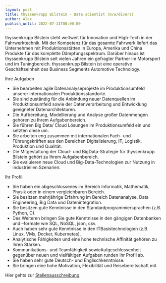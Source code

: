```yaml
---
layout: post
title: thyssenkrupp Bilstein - Data scientist (m/w/divers)
author: Alex
publish_until: 2022-07-31T00:00:00
---
```


thyssenkrupp Bilstein steht weltweit für Innovation und High-Tech in der Fahrwerktechnik. Mit der Kompetenz für das gesamte Fahrwerk liefert das Unternehmen mit Produktionsstätten in Europa, Amerika und China Produkte für das komplette Dämpfungsspektrum. Darüber hinaus ist thyssenkrupp Bilstein seit vielen Jahren ein gefragter Partner im Motorsport und im Tuningbereich. thyssenkrupp Bilstein ist eine operative Geschäftseinheit des Business Segments Automotive Technology.


Ihre Aufgaben

  *  Sie bearbeiten agile Datenanalyseprojekte im Produktionsumfeld unserer internationalen Produktionsstandorte.
  *  Sie sind zuständig für die Anbindung neuer Datenquellen im Produktionsumfeld sowie der Datenverarbeitung und Entwicklung geeigneter Datenarchitekturen.
  *  Die Aufbereitung, Modellierung und Analyse großer Datenmengen gehören zu Ihrem Aufgabenbereich.
  *  Sie führen Big Data/ Cloud Lösungen im Produktionsumfeld ein und setzten diese um.
  *  Sie arbeiten eng zusammen mit internationalen Fach- und Führungskräften aus den Bereichen Digitalisierung, IT, Logistik, Produktion und Qualität.
  * Die Mitgestaltung der Cloud- und BigData-Strategie für thyssenkrupp Bilstein gehört zu Ihrem Aufgabenbereich.
  * Sie evaluieren neue Cloud und Big-Data-Technologien zur Nutzung in industriellen Szenarien.


Ihr Profil

   * Sie haben ein abgeschlossenes im Bereich Informatik, Mathematik, Physik oder in einem vergleichbaren Bereich.
   * Sie besitzen mehrjährige Erfahrung im Bereich Datenanalyse, Data Engineering, Big Data und Datenintegration.
   * Sie besitzen gute Kenntnisse in den Standardprogrammiersprachen (z.B. Python, C).
   * Des Weiteren bringen Sie gute Kenntnisse in den gängigen Datenbanken und –formate wie SQL, NoSQL, json, csv.
   * Auch haben sehr gute Kenntnisse in den ITBasistechnologien (z.B. Linux, VMs, Docker, Kubernetes).
   * Analytische Fähigkeiten und eine hohe technische Affinität gehören zu Ihren Stärken.
   * Kommunikations- und Teamfähigkeit sowieAufgeschlossenheit gegenüber neuen und vielfältigen Aufgaben runden Ihr Profil ab.
   * Sie haben sehr gute Deutsch- und Englischkenntnisse.
   * Sie bringen eine hohe Motivation, Flexibilität und Reisebereitschaft mit.


Hier gehts zur [Stellenausschreibung](somefile.pdf)
